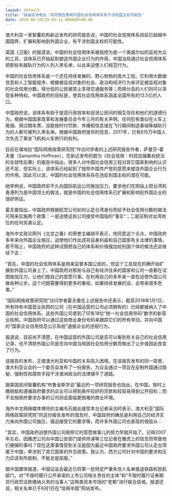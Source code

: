 ```yaml
---
layout: default
title: "自由亚洲电台：研究报告表明中国社会信用体系有干涉别国主权可能性"
date: 2018-06-29T23:44:11.000000+08:00
---
```


澳大利亚一家智囊机构新近发布的研究报告说，中国的社会信用体系目前已超越中国国界，扩展和影响到外国企业，有干涉别国主权的可能性。

英国《卫报》的报道说，中国的社会信用体系被指控为是一个奥威尔似的监视大众的工具，该体系已开始起到塑造外国企业行为的作用。中国当局通过社会信用体系把那些有越轨行为的人列入黑名单，以此来迫使人们规范行为。

中国的社会信用体系是一个还在持续发展的、野心勃勃的庞大工程。它利用大数据信息和人工智能程序，根据被监视对象的社会、政治和经济行为来评定被监视对象的社会信用分数。得分低的公民被禁止享用交通服务等；而得分高的人们则可以享受各种特权。中国政府的目标是，使其社会信用体系涵盖全国所有的13.5亿的人口。

中国政府说，该体系有助于提高行政效率和促进公民间的相互信任和他们的道德行为。根据中国国家改革和发展委员会今年三月的有关声明，任何犯有类似在火车上吸烟、用过期车票、没能按时付罚款、传播假信息或在飞行期间制造事端等越轨行为的人都可被列入黑名单。根据中国政府提供的信息，2017年，已有615万中国人次失去了乘坐飞机和火车旅行的权利。

目前在堪培拉“国际网络政策研究院”作访问学者的上述研究报告作者，萨曼莎-霍夫曼（Samantha Hoffman），在新近发布的题为《社会信用：科技加强集权统治的全球性后果》的报告中指出，很多人对中国社会信用工程对其它国家影响的认识还不足，但实际上，该体系已经起到了按照中国共产党的意愿来塑造外国企业行为的作用。因此可以说，中国的社会信用体系存在违反别国主权的潜在可能。

她举例说，中国政府前不久向国际航运公司施加压力，要求他们在网站上把台湾和香港列为是中国领土的做法，就是中国的社会信用体系已扩展和影响到外国企业的很好例证。

霍夫曼指出，中国政府根据航空公司如何认定台湾身份而给予社会信用分数的做法可用来实施两个政策：一是迫使这些公司接受中国版的“事实”；二是压制对台湾地位的任何另类认定。

海外中文政论网刊《北京之春》的荣誉主编胡平表示，他同意这个论点，中国政府多年来向外国企业施压，迫使他们作出违背自身利益和自己国家有关法律的事情。若不阻止，中国政府的这种试图把自己的体系和价值强加给别国个体的做法还会继续下去：

“首先，中国的社会信用体系是用来监督本国公民的，但这个工具现在的确开始扩展到外国公司身上了。中国政府对那些与自己有经济往来的国家和公司一直都在试图施加压力，让他们按自己的意愿行事。在利用自己的多年来一直在迫使外国公司做各种让步。这个问题需要得到更多的重视，如果持续发展的话，会带来很多危害。”

“国际网络政策研究院”访问学者霍夫曼在上述报告中还表示，截至2018年1月1日，所有持有中国营业执照的公司（在中国运营的公司必须拥有的）已经都被纳入了中国的社会信用体系。这些外国公司拿到了印有18位“统一社会信用号码”数字的新营业执照。中国政府可以通过这些商业身份号码来跟踪它们的所有举动，并向中国的“国家企业信用信息公示系统”通报企业的违规行为。

报道说，目前尚不清楚，在中国运营的外国公司是否可以看到有关自己的社会信用记录，也不清除外国公司是否向中国当局因社会信用分数而做出了让步或因此改变了行为。

该报告的发布，正值澳大利亚和中国的关系陷入困境。在该报告发布的同一周里，澳大利亚议会的一个委员会发布了一份报告，为议会通过一项旨在反制外国通过隐秘、强制性和腐败手段干涉澳洲政治的法律铺平了道路。

据美国民间智囊机构“布鲁金斯学会”最近的一项研究报告也指出，在中国，按时上缴税赋和遵循政府要求的企业可以得到条件较好的贷款和较容易得到公开招标；而不去按政府要求办事的公司则会面临更困难的商业环境。

海外中文网络媒体博讯的主编韦石就此接受本台记者采访时表示，澳大利亚“国际网络政策研究院”的这份报告发布的很及时，中国政府的确总是利用自己的经济实力来向外国公司施压，强迫接受它的要求等。而许多外国公司也表现的很屈从：

“其实，中国政府迫使外国公司按照它的意愿做事儿的努力早就开始了。记得2007年左右，因雅虎公司向中国公安部门提供师涛等三位记者在雅虎上的信息而导致他们被捕的事吗？现在这类事情受到关注是因为最近中国政府要求外国公司认定台湾属于中国，牵涉到了其它国家的外交政策。我认为，西方公司针对中国的要求和压力应该有所抵制，不能总是屈服。”

据中国媒体报道，中国证监会最近已将第一批特定严重失信人名单报送铁路和民航部门，对“不按时履行公开承诺的上市公司相关责任的主体”和“不按时履行证券期货行政罚没款缴纳义务的当事人”这两类资本市场的“老赖”进行联合惩戒。报道还说，相关名单已于6月1日在“信用中国”网站发布。

